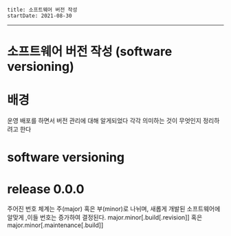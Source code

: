 ```
title: 소프트웨어 버전 작성
startDate: 2021-08-30
```
---

# 소프트웨어 버전 작성 (software versioning)

# 배경

운영 배포를 하면서 버전 관리에 대해 알게되었다
각각 의미하는 것이 무엇인지 정리하려고 한다

# software versioning

# release 0.0.0

주어진 번호 체계는 주(major) 혹은 부(minor)로 나뉘며, 새롭게 개발된 소프트웨어에 알맞게 ,이들 번호는 증가하여 결정된다.
major.minor[.build[.revision]]
혹은
major.minor[.maintenance[.build]]